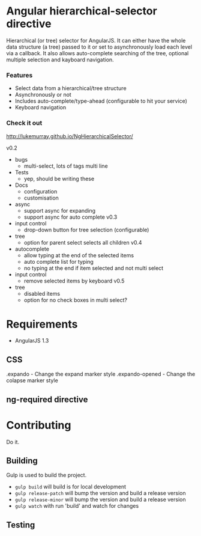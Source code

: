 Angular hierarchical-selector directive
=======================================

Hierarchical (or tree) selector for AngularJS. It can either have the whole data structure (a tree) passed to it or set to asynchronously load each level via a callback. It also allows auto-complete searching of the tree, optional multiple selection and kayboard navigation.

### Features
- Select data from a hierarchical/tree structure
- Asynchronously or not
- Includes auto-complete/type-ahead (configurable to hit your service)
- Keyboard navigation

### Check it out
http://lukemurray.github.io/NgHierarchicalSelector/

v0.2
- bugs
  - multi-select, lots of tags multi line
- Tests
  - yep, should be writing these
- Docs
  - configuration
  - customisation
- async
  - support async for expanding
  - support async for auto complete
v0.3
- input control
  - drop-down button for tree selection (configurable)  
- tree
  - option for parent select selects all children
v0.4
- autocomplete
  - allow typing at the end of the selected items
  - auto complete list for typing
  - no typing at the end if item selected and not multi select
- input control
  - remove selected items by keyboard
v0.5
- tree
  - disabled items
  - option for no check boxes in multi select?

# Requirements
- AngularJS 1.3

## CSS
.expando - Change the expand marker style
.expando-opened - Change the colapse marker style

## ng-required directive

# Contributing
Do it.

## Building
Gulp is used to build the project.
- `gulp build` will build is for local development
- `gulp release-patch` will bump the version and build a release version
- `gulp release-minor` will bump the version and build a release version
- `gulp watch` with run 'build' and watch for changes

## Testing
